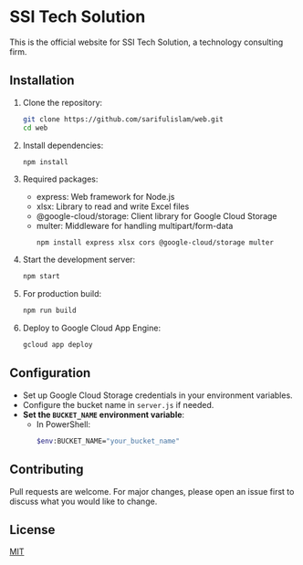 # SSI Tech Solution

This is the official website for SSI Tech Solution, a technology consulting firm.

## Installation

1. Clone the repository:
   ```bash
   git clone https://github.com/sarifulislam/web.git
   cd web
   ```

2. Install dependencies:
   ```bash
   npm install
   ```

3. Required packages:
   - express: Web framework for Node.js
   - xlsx: Library to read and write Excel files
   - @google-cloud/storage: Client library for Google Cloud Storage
   - multer: Middleware for handling multipart/form-data
     ```
     npm install express xlsx cors @google-cloud/storage multer
     ```

4. Start the development server:
   ```bash
   npm start
   ```

5. For production build:
   ```bash
   npm run build
   ```

6. Deploy to Google Cloud App Engine:
   ```bash
   gcloud app deploy
   ```

## Configuration

- Set up Google Cloud Storage credentials in your environment variables.
- Configure the bucket name in `server.js` if needed.
- **Set the `BUCKET_NAME` environment variable**:
  - In PowerShell:
    ```bash
    $env:BUCKET_NAME="your_bucket_name"
    ```

## Contributing

Pull requests are welcome. For major changes, please open an issue first to discuss what you would like to change.

## License

[MIT](https://choosealicense.com/licenses/mit/)
